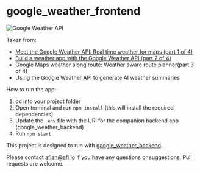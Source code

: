# google_weather_frontend

![Google Weather API](https://blog.afi.io/content/images/size/w1600/2025/04/Google-Weather-2--1-.png " Google Weather API")

Taken from: 
- [Meet the Google Weather API: Real time weather for maps (part 1 of 4)](https://blog.afi.io/blog/meet-the-google-weather-api-real-time-weather-for-maps/)
- [Build a weather app with the Google Weather API (part 2 of 4)](https://blog.afi.io/blog/build-a-weather-app-with-the-google-weather-api/)
- Google Maps weather along route: Weather aware route planner(part 3 of 4)
- Using the Google Weather API to generate AI weather summaries

How to run the app:

1. cd into your project folder
2. Open terminal and run `npm install` (this will install the required dependencies)
3. Update the `.env` file with the URI for the companion backend app (google_weather_backend)
4. Run `npm start`

This project is designed to run with [google_weather_backend](https://github.com/afilabs/google_weather_backend).

Please contact afian@afi.io if you have any questions or suggestions. Pull requests are welcome.
